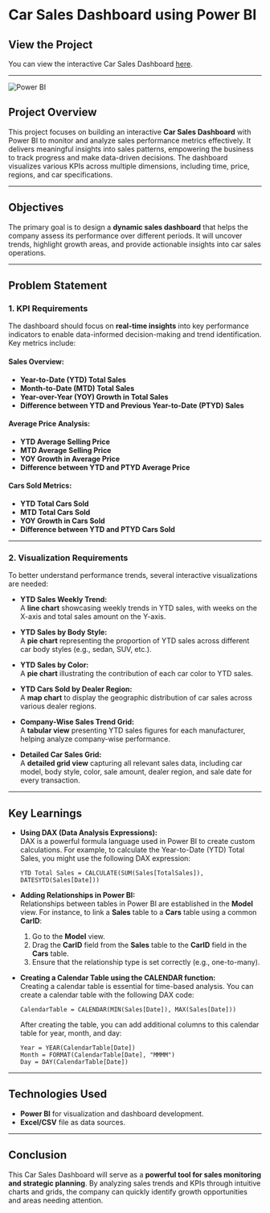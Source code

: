 


# Car Sales Dashboard using Power BI  

## View the Project  
You can view the interactive Car Sales Dashboard [here](https://app.powerbi.com/view?r=eyJrIjoiYzZiMzJmYjctNzYwZi00M2ZiLTljMTQtYWFjYWQ4MjAwMWU2IiwidCI6ImQxNzU2NzliLWFjZDMtNDY0NC1iZTgyLWFmMDQxOTgyOTc3YSIsImMiOjZ9).

---
![Power BI](https://img.shields.io/badge/Power%20BI-F2C811?style=for-the-badge&logo=powerbi&logoColor=black)
## Project Overview  
This project focuses on building an interactive **Car Sales Dashboard** with Power BI to monitor and analyze sales performance metrics effectively. It delivers meaningful insights into sales patterns, empowering the business to track progress and make data-driven decisions. The dashboard visualizes various KPIs across multiple dimensions, including time, price, regions, and car specifications.

---

## Objectives  
The primary goal is to design a **dynamic sales dashboard** that helps the company assess its performance over different periods. It will uncover trends, highlight growth areas, and provide actionable insights into car sales operations.

---

## Problem Statement  

### 1. KPI Requirements  

The dashboard should focus on **real-time insights** into key performance indicators to enable data-informed decision-making and trend identification. Key metrics include:  

#### Sales Overview:  
- **Year-to-Date (YTD) Total Sales**  
- **Month-to-Date (MTD) Total Sales**  
- **Year-over-Year (YOY) Growth in Total Sales**  
- **Difference between YTD and Previous Year-to-Date (PTYD) Sales**  

#### Average Price Analysis:  
- **YTD Average Selling Price**  
- **MTD Average Selling Price**  
- **YOY Growth in Average Price**  
- **Difference between YTD and PTYD Average Price**  

#### Cars Sold Metrics:  
- **YTD Total Cars Sold**  
- **MTD Total Cars Sold**  
- **YOY Growth in Cars Sold**  
- **Difference between YTD and PTYD Cars Sold**

---

### 2. Visualization Requirements  

To better understand performance trends, several interactive visualizations are needed:  

- **YTD Sales Weekly Trend:**  
  A **line chart** showcasing weekly trends in YTD sales, with weeks on the X-axis and total sales amount on the Y-axis.  

- **YTD Sales by Body Style:**  
  A **pie chart** representing the proportion of YTD sales across different car body styles (e.g., sedan, SUV, etc.).  

- **YTD Sales by Color:**  
  A **pie chart** illustrating the contribution of each car color to YTD sales.  

- **YTD Cars Sold by Dealer Region:**  
  A **map chart** to display the geographic distribution of car sales across various dealer regions.  

- **Company-Wise Sales Trend Grid:**  
  A **tabular view** presenting YTD sales figures for each manufacturer, helping analyze company-wise performance.  

- **Detailed Car Sales Grid:**  
  A **detailed grid view** capturing all relevant sales data, including car model, body style, color, sale amount, dealer region, and sale date for every transaction.

---

## Key Learnings  

- **Using DAX (Data Analysis Expressions):**  
  DAX is a powerful formula language used in Power BI to create custom calculations. For example, to calculate the Year-to-Date (YTD) Total Sales, you might use the following DAX expression:
  ```dax
  YTD Total Sales = CALCULATE(SUM(Sales[TotalSales]), DATESYTD(Sales[Date]))
  ```

- **Adding Relationships in Power BI:**  
  Relationships between tables in Power BI are established in the **Model** view. For instance, to link a **Sales** table to a **Cars** table using a common **CarID**:
  1. Go to the **Model** view.
  2. Drag the **CarID** field from the **Sales** table to the **CarID** field in the **Cars** table.
  3. Ensure that the relationship type is set correctly (e.g., one-to-many).


- **Creating a Calendar Table using the CALENDAR function:**  
  Creating a calendar table is essential for time-based analysis. You can create a calendar table with the following DAX code:
  ```dax
  CalendarTable = CALENDAR(MIN(Sales[Date]), MAX(Sales[Date]))
  ```
  After creating the table, you can add additional columns to this calendar table for year, month, and day:
  ```dax
  Year = YEAR(CalendarTable[Date])
  Month = FORMAT(CalendarTable[Date], "MMMM")
  Day = DAY(CalendarTable[Date])
  ```

---

## Technologies Used  
- **Power BI** for visualization and dashboard development.  
- **Excel/CSV** file as data sources.  

---

## Conclusion  
This Car Sales Dashboard will serve as a **powerful tool for sales monitoring and strategic planning**. By analyzing sales trends and KPIs through intuitive charts and grids, the company can quickly identify growth opportunities and areas needing attention.
